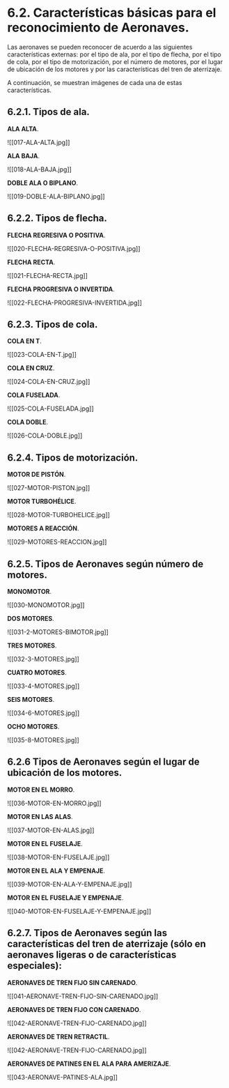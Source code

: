 
# 6.2. Características básicas para el reconocimiento de Aeronaves.

Las aeronaves se pueden reconocer de acuerdo a las siguientes características externas: por el tipo de ala, por el tipo de flecha, por el tipo de cola, por el tipo de motorización, por el número de motores, por el lugar de ubicación de los motores y por las características del tren de aterrizaje.

A continuación, se muestran imágenes de cada una de estas características.

## 6.2.1. Tipos de ala.

**ALA ALTA**.

![[017-ALA-ALTA.jpg]]

**ALA BAJA**.

![[018-ALA-BAJA.jpg]]

**DOBLE ALA O BIPLANO**.

![[019-DOBLE-ALA-BIPLANO.jpg]]

## 6.2.2. Tipos de flecha.

**FLECHA REGRESIVA O POSITIVA**.

![[020-FLECHA-REGRESIVA-O-POSITIVA.jpg]]

**FLECHA RECTA**.

![[021-FLECHA-RECTA.jpg]]

**FLECHA PROGRESIVA O INVERTIDA**.

![[022-FLECHA-PROGRESIVA-INVERTIDA.jpg]]

## 6.2.3. Tipos de cola.

**COLA EN T**.

![[023-COLA-EN-T.jpg]]

**COLA EN CRUZ**.

![[024-COLA-EN-CRUZ.jpg]]

**COLA FUSELADA**.

![[025-COLA-FUSELADA.jpg]]

**COLA DOBLE**.

![[026-COLA-DOBLE.jpg]]

## 6.2.4. Tipos de motorización.

**MOTOR DE PISTÓN**.

![[027-MOTOR-PISTON.jpg]]

**MOTOR TURBOHÉLICE**.

![[028-MOTOR-TURBOHELICE.jpg]]

**MOTORES A REACCIÓN**.

![[029-MOTORES-REACCION.jpg]]

## 6.2.5. Tipos de Aeronaves según número de motores.

**MONOMOTOR**.

![[030-MONOMOTOR.jpg]]

**DOS MOTORES**.

![[031-2-MOTORES-BIMOTOR.jpg]]

**TRES MOTORES**.

![[032-3-MOTORES.jpg]]

**CUATRO MOTORES**.

![[033-4-MOTORES.jpg]]

**SEIS MOTORES**.

![[034-6-MOTORES.jpg]]

**OCHO MOTORES**.

![[035-8-MOTORES.jpg]]

## 6.2.6 Tipos de Aeronaves según el lugar de ubicación de los motores.

**MOTOR EN EL MORRO**.

![[036-MOTOR-EN-MORRO.jpg]]

**MOTOR EN LAS ALAS**.

![[037-MOTOR-EN-ALAS.jpg]]

**MOTOR EN EL FUSELAJE**.

![[038-MOTOR-EN-FUSELAJE.jpg]]

**MOTOR EN EL ALA Y EMPENAJE**.

![[039-MOTOR-EN-ALA-Y-EMPENAJE.jpg]]

**MOTOR EN EL FUSELAJE Y EMPENAJE**.

![[040-MOTOR-EN-FUSELAJE-Y-EMPENAJE.jpg]]

## 6.2.7. Tipos de Aeronaves según las características del tren de aterrizaje (sólo en aeronaves ligeras o de características especiales):

**AERONAVES DE TREN FIJO SIN CARENADO**.

![[041-AERONAVE-TREN-FIJO-SIN-CARENADO.jpg]]

**AERONAVES DE TREN FIJO CON CARENADO**.

![[042-AERONAVE-TREN-FIJO-CARENADO.jpg]]

**AERONAVES DE TREN RETRACTIL**.

![[042-AERONAVE-TREN-FIJO-CARENADO.jpg]]

**AERONAVES DE PATINES EN EL ALA PARA AMERIZAJE**.

![[043-AERONAVE-PATINES-ALA.jpg]]

